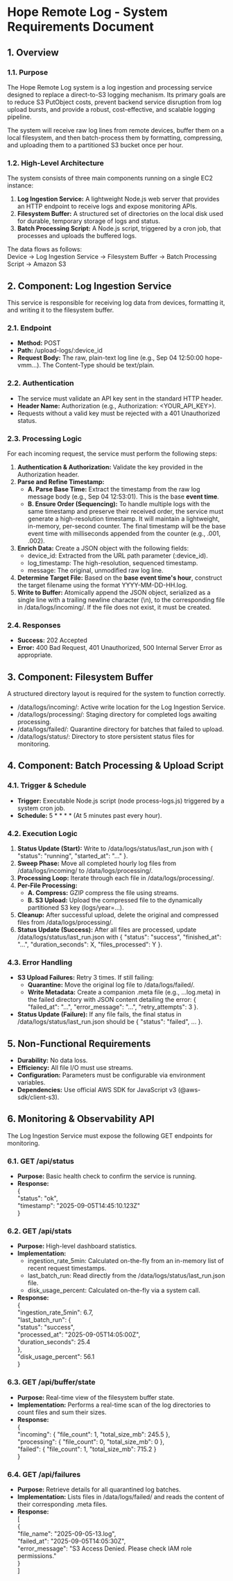 # **Hope Remote Log \- System Requirements Document**

## **1\. Overview**

### **1.1. Purpose**

The Hope Remote Log system is a log ingestion and processing service designed to replace a direct-to-S3 logging mechanism. Its primary goals are to reduce S3 PutObject costs, prevent backend service disruption from log upload bursts, and provide a robust, cost-effective, and scalable logging pipeline.

The system will receive raw log lines from remote devices, buffer them on a local filesystem, and then batch-process them by formatting, compressing, and uploading them to a partitioned S3 bucket once per hour.

### **1.2. High-Level Architecture**

The system consists of three main components running on a single EC2 instance:

1. **Log Ingestion Service:** A lightweight Node.js web server that provides an HTTP endpoint to receive logs and expose monitoring APIs.  
2. **Filesystem Buffer:** A structured set of directories on the local disk used for durable, temporary storage of logs and status.  
3. **Batch Processing Script:** A Node.js script, triggered by a cron job, that processes and uploads the buffered logs.

The data flows as follows:  
Device \-\> Log Ingestion Service \-\> Filesystem Buffer \-\> Batch Processing Script \-\> Amazon S3

## **2\. Component: Log Ingestion Service**

This service is responsible for receiving log data from devices, formatting it, and writing it to the filesystem buffer.

### **2.1. Endpoint**

* **Method:** POST  
* **Path:** /upload-logs/:device\_id  
* **Request Body:** The raw, plain-text log line (e.g., Sep 04 12:50:00 hope-vmm...). The Content-Type should be text/plain.

### **2.2. Authentication**

* The service must validate an API key sent in the standard HTTP header.  
* **Header Name:** Authorization (e.g., Authorization: \<YOUR\_API\_KEY\>).  
* Requests without a valid key must be rejected with a 401 Unauthorized status.

### **2.3. Processing Logic**

For each incoming request, the service must perform the following steps:

1. **Authentication & Authorization:** Validate the key provided in the Authorization header.  
2. **Parse and Refine Timestamp:**  
   * **A. Parse Base Time:** Extract the timestamp from the raw log message body (e.g., Sep 04 12:53:01). This is the base **event time**.  
   * **B. Ensure Order (Sequencing):** To handle multiple logs with the same timestamp and preserve their received order, the service must generate a high-resolution timestamp. It will maintain a lightweight, in-memory, per-second counter. The final timestamp will be the base event time with milliseconds appended from the counter (e.g., .001, .002).  
3. **Enrich Data:** Create a JSON object with the following fields:  
   * device\_id: Extracted from the URL path parameter (:device\_id).  
   * log\_timestamp: The high-resolution, sequenced timestamp.  
   * message: The original, unmodified raw log line.  
4. **Determine Target File:** Based on the **base event time's hour**, construct the target filename using the format YYYY-MM-DD-HH.log.  
5. **Write to Buffer:** Atomically append the JSON object, serialized as a single line with a trailing newline character (\\n), to the corresponding file in /data/logs/incoming/. If the file does not exist, it must be created.

### **2.4. Responses**

* **Success:** 202 Accepted  
* **Error:** 400 Bad Request, 401 Unauthorized, 500 Internal Server Error as appropriate.

## **3\. Component: Filesystem Buffer**

A structured directory layout is required for the system to function correctly.

* /data/logs/incoming/: Active write location for the Log Ingestion Service.  
* /data/logs/processing/: Staging directory for completed logs awaiting processing.  
* /data/logs/failed/: Quarantine directory for batches that failed to upload.  
* /data/logs/status/: Directory to store persistent status files for monitoring.

## **4\. Component: Batch Processing & Upload Script**

### **4.1. Trigger & Schedule**

* **Trigger:** Executable Node.js script (node process-logs.js) triggered by a system cron job.  
* **Schedule:** 5 \* \* \* \* (At 5 minutes past every hour).

### **4.2. Execution Logic**

1. **Status Update (Start):** Write to /data/logs/status/last\_run.json with { "status": "running", "started\_at": "..." }.  
2. **Sweep Phase:** Move all completed hourly log files from /data/logs/incoming/ to /data/logs/processing/.  
3. **Processing Loop:** Iterate through each file in /data/logs/processing/.  
4. **Per-File Processing:**  
   * **A. Compress:** GZIP compress the file using streams.  
   * **B. S3 Upload:** Upload the compressed file to the dynamically partitioned S3 key (logs/year=...).  
5. **Cleanup:** After successful upload, delete the original and compressed files from /data/logs/processing/.  
6. **Status Update (Success):** After all files are processed, update /data/logs/status/last\_run.json with { "status": "success", "finished\_at": "...", "duration\_seconds": X, "files\_processed": Y }.

### **4.3. Error Handling**

* **S3 Upload Failures:** Retry 3 times. If still failing:  
  * **Quarantine:** Move the original log file to /data/logs/failed/.  
  * **Write Metadata:** Create a companion .meta file (e.g., ...log.meta) in the failed directory with JSON content detailing the error: { "failed\_at": "...", "error\_message": "...", "retry\_attempts": 3 }.  
* **Status Update (Failure):** If any file fails, the final status in /data/logs/status/last\_run.json should be { "status": "failed", ... }.

## **5\. Non-Functional Requirements**

* **Durability:** No data loss.  
* **Efficiency:** All file I/O must use streams.  
* **Configuration:** Parameters must be configurable via environment variables.  
* **Dependencies:** Use official AWS SDK for JavaScript v3 (@aws-sdk/client-s3).

## **6\. Monitoring & Observability API**

The Log Ingestion Service must expose the following GET endpoints for monitoring.

### **6.1. GET /api/status**

* **Purpose:** Basic health check to confirm the service is running.  
* **Response:**  
  {  
    "status": "ok",  
    "timestamp": "2025-09-05T14:45:10.123Z"  
  }

### **6.2. GET /api/stats**

* **Purpose:** High-level dashboard statistics.  
* **Implementation:**  
  * ingestion\_rate\_5min: Calculated on-the-fly from an in-memory list of recent request timestamps.  
  * last\_batch\_run: Read directly from the /data/logs/status/last\_run.json file.  
  * disk\_usage\_percent: Calculated on-the-fly via a system call.  
* **Response:**  
  {  
    "ingestion\_rate\_5min": 6.7,  
    "last\_batch\_run": {  
      "status": "success",  
      "processed\_at": "2025-09-05T14:05:00Z",  
      "duration\_seconds": 25.4  
    },  
    "disk\_usage\_percent": 56.1  
  }

### **6.3. GET /api/buffer/state**

* **Purpose:** Real-time view of the filesystem buffer state.  
* **Implementation:** Performs a real-time scan of the log directories to count files and sum their sizes.  
* **Response:**  
  {  
    "incoming": { "file\_count": 1, "total\_size\_mb": 245.5 },  
    "processing": { "file\_count": 0, "total\_size\_mb": 0 },  
    "failed": { "file\_count": 1, "total\_size\_mb": 715.2 }  
  }

### **6.4. GET /api/failures**

* **Purpose:** Retrieve details for all quarantined log batches.  
* **Implementation:** Lists files in /data/logs/failed/ and reads the content of their corresponding .meta files.  
* **Response:**  
  \[  
    {  
      "file\_name": "2025-09-05-13.log",  
      "failed\_at": "2025-09-05T14:05:30Z",  
      "error\_message": "S3 Access Denied. Please check IAM role permissions."  
    }  
  \]  
